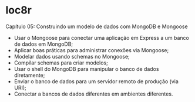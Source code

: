 # loc8r

Capítulo 05:
Construindo um modelo de dados com MongoDB e Mongoose

- Usar o Mongoose para conectar uma aplicação em Express a um banco de dados em MongoDB;
- Aplicar boas práticas para administrar conexões via Mongoose;
- Modelar dados usando schemas no Mongoose;
- Compilar schemas para criar modelos;
- Usar o shell do MongoDB para manipular o banco de dados diretamente;
- Enviar o banco de dados para um servidor remoto de produção (via URI);
- Conectar a bancos de dados diferentes em ambientes diferentes.